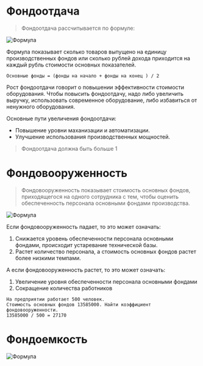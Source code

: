 # Фондоотдача

> Фондоотдача рассчитывается по формуле:

![Формула](https://i.ibb.co/W6pk2yb/image.png "Формула Фондоотдачи")

Формула показывает сколько товаров выпущено на единицу производственных фондов или сколько рублей дохода приходится на каждый рубль стоимости основных показателей.

```
Основные фонды = (фонды на начало + фонды на конец ) / 2
```

Рост фондоотдачи говорит о повышении эффективности стоимости оборудования. Чтобы повысить фондоотдачу, надо либо увеличить выручку, использовать современное оборудование, либо избавиться от ненужного оборудования. 

Основные пути увеличения фондоотдачи:
* Повышение уровни маханизации и автоматизации. 
* Улучшение использования производственных мощностей.

> Фондоотдача должна быть больше 1

# Фондовооруженность

> Фондовооруженность показывает стоимость основных фондов, приходящегося на одного сотрудника с тем, чтобы оценить обеспеченность персонала основными фондами производства.

![Формула](https://i.ibb.co/7Nhtm2t/image.png "Формула Фондовооруженности")

Если фондовооруженность падает, то это может означать:
1. Снижается уровень обеспеченности персонала основными фондами, происходит устаревание технической базы.
2. Растет количество персонала, а стоимость основных фондов растет более низкими темпами.

А если фондовооруженность растет, то это может означать:
1. Увеличение уровня обеспеченности персонала основными фондами
2. Сокращение количества работников

```
На предприятии работает 500 человек. 
Стоимость основных фондов 13585000. Найти коэффициент фондовооруженности.
13585000 / 500 = 27170
```

# Фондоемкость

![Формула](https://i.ibb.co/RNDf7HY/image.png "Формула Фондоемкости")